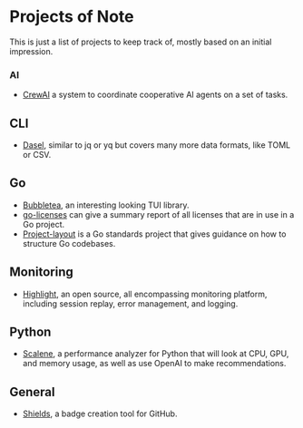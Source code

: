 # Projects of Note

This is just a list of projects to keep track of, mostly based on an initial impression.

### AI

- [CrewAI](https://github.com/joaomdmoura/crewAI) a system to coordinate cooperative AI agents on a
  set of tasks.

## CLI

- [Dasel](https://github.com/tomwright/dasel), similar to jq or yq but covers many more data
  formats, like TOML or CSV.

## Go

- [Bubbletea](https://github.com/charmbracelet/bubbletea), an interesting looking TUI library.
- [go-licenses](https://github.com/google/go-licenses) can give a summary report of all licenses
  that are in use in a Go project.
- [Project-layout](https://github.com/golang-standards/project-layout) is a Go standards project
  that gives guidance on how to structure Go codebases.

## Monitoring

- [Highlight](https://github.com/highlight/highlight), an open source, all encompassing monitoring
  platform, including session replay, error management, and logging.

## Python

- [Scalene](https://github.com/plasma-umass/scalene), a performance analyzer for Python that will
  look at CPU, GPU, and memory usage, as well as use OpenAI to make recommendations.

## General

- [Shields](https://github.com/badges/shields), a badge creation tool for GitHub.
